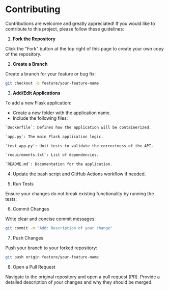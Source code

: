 # Contributing

Contributions are welcome and greatly appreciated! If you would like to contribute to this project, please follow these guidelines:

1. **Fork the Repository**

Click the "Fork" button at the top right of this page to create your own copy of the repository.

2. **Create a Branch**

Create a branch for your feature or bug fix:

```bash
git checkout -b feature/your-feature-name
```

3. **Add/Edit Applications**

To add a new Flask application:

- Create a new folder with the application name.
- Include the following files:

```bash
`Dockerfile`: Defines how the application will be containerized.

`app.py`: The main Flask application logic.

`test_app.py`: Unit tests to validate the correctness of the API.

`requirements.txt`: List of dependencies.

`README.md`: Documentation for the application.
```

4. Update the bash script and GitHub Actions workflow if needed.

5. Run Tests

Ensure your changes do not break existing functionality by running the tests:

6. Commit Changes

Write clear and concise commit messages:

```bash
git commit -m "Add: Description of your change"
```

7. Push Changes

Push your branch to your forked repository:

```bash
git push origin feature/your-feature-name
```

8. Open a Pull Request

Navigate to the original repository and open a pull request (PR). Provide a detailed description of your changes and why they should be merged.
